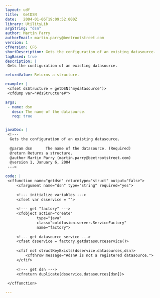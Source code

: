 ```yaml
---
layout: udf
title:  GetDSN
date:   2004-01-06T19:09:52.000Z
library: UtilityLib
argString: "dsn"
author: Martin Parry
authorEmail: martin.parry@beetrootstreet.com
version: 1
cfVersion: CF6
shortDescription: Gets the configuration of an existing datasource.
tagBased: true
description: |
 Gets the configuration of an existing datasource.

returnValue: Returns a structure.

example: |
 <cfset dsStructure = getDSN("mydatasource")>
 <cfdump var="#dsStructure#">

args:
 - name: dsn
   desc: The name of the datasource.
   req: true


javaDoc: |
 <!---
  Gets the configuration of an existing datasource.
  
  @param dsn      The name of the datasource. (Required)
  @return Returns a structure. 
  @author Martin Parry (martin.parry@beetrootstreet.com) 
  @version 1, January 6, 2004 
 --->

code: |
 <cffunction name="getdsn" returntype="struct" output="false">
     <cfargument name="dsn" type="string" required="yes">
 
     <!--- initialize variables --->
     <cfset var dsservice = "">
 
     <!--- get "factory" --->
     <cfobject action="create"
              type="java"
              class="coldfusion.server.ServiceFactory"
              name="factory">
 
     <!--- get datasource service --->
     <cfset dsservice = factory.getdatasourceservice()>
 
     <cfif not structKeyExists(dsservice.datasources,dsn)>
         <cfthrow message="#dsn# is not a registered datasource.">
     </cfif>
     
     <!--- get dsn --->
     <cfreturn duplicate(dsservice.datasources[dsn])>
 
 </cffunction>

---
```


